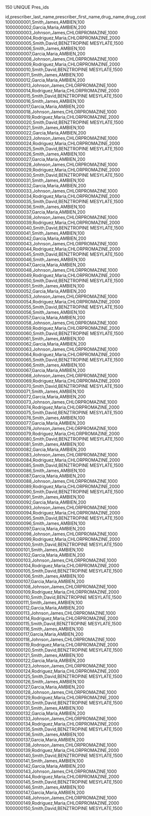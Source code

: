 150 UNIQUE Pres_ids

id,prescriber_last_name,prescriber_first_name,drug_name,drug_cost
1000000001,Smith,James,AMBIEN,100
1000000002,Garcia,Maria,AMBIEN,200
1000000003,Johnson,James,CHLORPROMAZINE,1000
1000000004,Rodriguez,Maria,CHLORPROMAZINE,2000
1000000005,Smith,David,BENZTROPINE MESYLATE,1500
1000000006,Smith,James,AMBIEN,100
1000000007,Garcia,Maria,AMBIEN,200
1000000008,Johnson,James,CHLORPROMAZINE,1000
1000000009,Rodriguez,Maria,CHLORPROMAZINE,2000
1000000010,Smith,David,BENZTROPINE MESYLATE,1500
1000000011,Smith,James,AMBIEN,100
1000000012,Garcia,Maria,AMBIEN,200
1000000013,Johnson,James,CHLORPROMAZINE,1000
1000000014,Rodriguez,Maria,CHLORPROMAZINE,2000
1000000015,Smith,David,BENZTROPINE MESYLATE,1500
1000000016,Smith,James,AMBIEN,100
1000000017,Garcia,Maria,AMBIEN,200
1000000018,Johnson,James,CHLORPROMAZINE,1000
1000000019,Rodriguez,Maria,CHLORPROMAZINE,2000
1000000020,Smith,David,BENZTROPINE MESYLATE,1500
1000000021,Smith,James,AMBIEN,100
1000000022,Garcia,Maria,AMBIEN,200
1000000023,Johnson,James,CHLORPROMAZINE,1000
1000000024,Rodriguez,Maria,CHLORPROMAZINE,2000
1000000025,Smith,David,BENZTROPINE MESYLATE,1500
1000000026,Smith,James,AMBIEN,100
1000000027,Garcia,Maria,AMBIEN,200
1000000028,Johnson,James,CHLORPROMAZINE,1000
1000000029,Rodriguez,Maria,CHLORPROMAZINE,2000
1000000030,Smith,David,BENZTROPINE MESYLATE,1500
1000000031,Smith,James,AMBIEN,100
1000000032,Garcia,Maria,AMBIEN,200
1000000033,Johnson,James,CHLORPROMAZINE,1000
1000000034,Rodriguez,Maria,CHLORPROMAZINE,2000
1000000035,Smith,David,BENZTROPINE MESYLATE,1500
1000000036,Smith,James,AMBIEN,100
1000000037,Garcia,Maria,AMBIEN,200
1000000038,Johnson,James,CHLORPROMAZINE,1000
1000000039,Rodriguez,Maria,CHLORPROMAZINE,2000
1000000040,Smith,David,BENZTROPINE MESYLATE,1500
1000000041,Smith,James,AMBIEN,100
1000000042,Garcia,Maria,AMBIEN,200
1000000043,Johnson,James,CHLORPROMAZINE,1000
1000000044,Rodriguez,Maria,CHLORPROMAZINE,2000
1000000045,Smith,David,BENZTROPINE MESYLATE,1500
1000000046,Smith,James,AMBIEN,100
1000000047,Garcia,Maria,AMBIEN,200
1000000048,Johnson,James,CHLORPROMAZINE,1000
1000000049,Rodriguez,Maria,CHLORPROMAZINE,2000
1000000050,Smith,David,BENZTROPINE MESYLATE,1500
1000000051,Smith,James,AMBIEN,100
1000000052,Garcia,Maria,AMBIEN,200
1000000053,Johnson,James,CHLORPROMAZINE,1000
1000000054,Rodriguez,Maria,CHLORPROMAZINE,2000
1000000055,Smith,David,BENZTROPINE MESYLATE,1500
1000000056,Smith,James,AMBIEN,100
1000000057,Garcia,Maria,AMBIEN,200
1000000058,Johnson,James,CHLORPROMAZINE,1000
1000000059,Rodriguez,Maria,CHLORPROMAZINE,2000
1000000060,Smith,David,BENZTROPINE MESYLATE,1500
1000000061,Smith,James,AMBIEN,100
1000000062,Garcia,Maria,AMBIEN,200
1000000063,Johnson,James,CHLORPROMAZINE,1000
1000000064,Rodriguez,Maria,CHLORPROMAZINE,2000
1000000065,Smith,David,BENZTROPINE MESYLATE,1500
1000000066,Smith,James,AMBIEN,100
1000000067,Garcia,Maria,AMBIEN,200
1000000068,Johnson,James,CHLORPROMAZINE,1000
1000000069,Rodriguez,Maria,CHLORPROMAZINE,2000
1000000070,Smith,David,BENZTROPINE MESYLATE,1500
1000000071,Smith,James,AMBIEN,100
1000000072,Garcia,Maria,AMBIEN,200
1000000073,Johnson,James,CHLORPROMAZINE,1000
1000000074,Rodriguez,Maria,CHLORPROMAZINE,2000
1000000075,Smith,David,BENZTROPINE MESYLATE,1500
1000000076,Smith,James,AMBIEN,100
1000000077,Garcia,Maria,AMBIEN,200
1000000078,Johnson,James,CHLORPROMAZINE,1000
1000000079,Rodriguez,Maria,CHLORPROMAZINE,2000
1000000080,Smith,David,BENZTROPINE MESYLATE,1500
1000000081,Smith,James,AMBIEN,100
1000000082,Garcia,Maria,AMBIEN,200
1000000083,Johnson,James,CHLORPROMAZINE,1000
1000000084,Rodriguez,Maria,CHLORPROMAZINE,2000
1000000085,Smith,David,BENZTROPINE MESYLATE,1500
1000000086,Smith,James,AMBIEN,100
1000000087,Garcia,Maria,AMBIEN,200
1000000088,Johnson,James,CHLORPROMAZINE,1000
1000000089,Rodriguez,Maria,CHLORPROMAZINE,2000
1000000090,Smith,David,BENZTROPINE MESYLATE,1500
1000000091,Smith,James,AMBIEN,100
1000000092,Garcia,Maria,AMBIEN,200
1000000093,Johnson,James,CHLORPROMAZINE,1000
1000000094,Rodriguez,Maria,CHLORPROMAZINE,2000
1000000095,Smith,David,BENZTROPINE MESYLATE,1500
1000000096,Smith,James,AMBIEN,100
1000000097,Garcia,Maria,AMBIEN,200
1000000098,Johnson,James,CHLORPROMAZINE,1000
1000000099,Rodriguez,Maria,CHLORPROMAZINE,2000
1000000100,Smith,David,BENZTROPINE MESYLATE,1500
1000000101,Smith,James,AMBIEN,100
1000000102,Garcia,Maria,AMBIEN,200
1000000103,Johnson,James,CHLORPROMAZINE,1000
1000000104,Rodriguez,Maria,CHLORPROMAZINE,2000
1000000105,Smith,David,BENZTROPINE MESYLATE,1500
1000000106,Smith,James,AMBIEN,100
1000000107,Garcia,Maria,AMBIEN,200
1000000108,Johnson,James,CHLORPROMAZINE,1000
1000000109,Rodriguez,Maria,CHLORPROMAZINE,2000
1000000110,Smith,David,BENZTROPINE MESYLATE,1500
1000000111,Smith,James,AMBIEN,100
1000000112,Garcia,Maria,AMBIEN,200
1000000113,Johnson,James,CHLORPROMAZINE,1000
1000000114,Rodriguez,Maria,CHLORPROMAZINE,2000
1000000115,Smith,David,BENZTROPINE MESYLATE,1500
1000000116,Smith,James,AMBIEN,100
1000000117,Garcia,Maria,AMBIEN,200
1000000118,Johnson,James,CHLORPROMAZINE,1000
1000000119,Rodriguez,Maria,CHLORPROMAZINE,2000
1000000120,Smith,David,BENZTROPINE MESYLATE,1500
1000000121,Smith,James,AMBIEN,100
1000000122,Garcia,Maria,AMBIEN,200
1000000123,Johnson,James,CHLORPROMAZINE,1000
1000000124,Rodriguez,Maria,CHLORPROMAZINE,2000
1000000125,Smith,David,BENZTROPINE MESYLATE,1500
1000000126,Smith,James,AMBIEN,100
1000000127,Garcia,Maria,AMBIEN,200
1000000128,Johnson,James,CHLORPROMAZINE,1000
1000000129,Rodriguez,Maria,CHLORPROMAZINE,2000
1000000130,Smith,David,BENZTROPINE MESYLATE,1500
1000000131,Smith,James,AMBIEN,100
1000000132,Garcia,Maria,AMBIEN,200
1000000133,Johnson,James,CHLORPROMAZINE,1000
1000000134,Rodriguez,Maria,CHLORPROMAZINE,2000
1000000135,Smith,David,BENZTROPINE MESYLATE,1500
1000000136,Smith,James,AMBIEN,100
1000000137,Garcia,Maria,AMBIEN,200
1000000138,Johnson,James,CHLORPROMAZINE,1000
1000000139,Rodriguez,Maria,CHLORPROMAZINE,2000
1000000140,Smith,David,BENZTROPINE MESYLATE,1500
1000000141,Smith,James,AMBIEN,100
1000000142,Garcia,Maria,AMBIEN,200
1000000143,Johnson,James,CHLORPROMAZINE,1000
1000000144,Rodriguez,Maria,CHLORPROMAZINE,2000
1000000145,Smith,David,BENZTROPINE MESYLATE,1500
1000000146,Smith,James,AMBIEN,100
1000000147,Garcia,Maria,AMBIEN,200
1000000148,Johnson,James,CHLORPROMAZINE,1000
1000000149,Rodriguez,Maria,CHLORPROMAZINE,2000
1000000150,Smith,David,BENZTROPINE MESYLATE,1500
